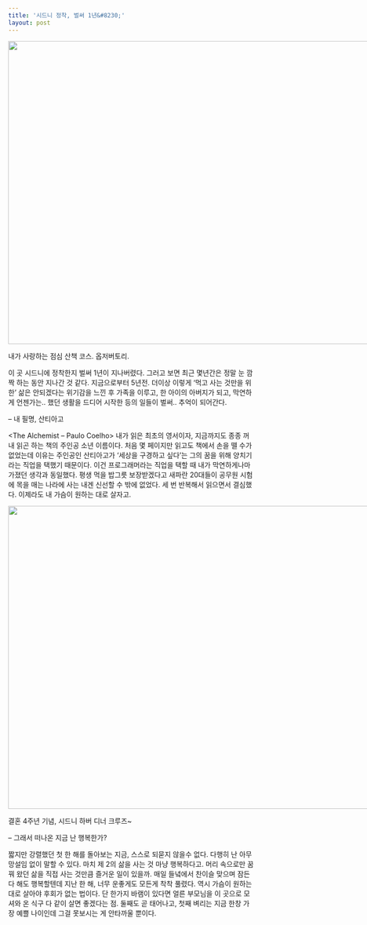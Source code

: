 ```yaml
---
title: '시드니 정착, 벌써 1년&#8230;'
layout: post
---
```

<div style="width: 834px" class="wp-caption aligncenter">
  <img src="http://w12ard.github.io/wp-content/uploads/1/cfile24.uf.176906044BD18C8F582FC9.jpg" width="824" height="618" alt="" filename="cfile24.uf.176906044BD18C8F582FC9.jpg" filemime="" />
  
  <p class="wp-caption-text">
    내가 사랑하는 점심 산책 코스. 옵저버토리.
  </p>
</div>

  
이 곳 시드니에 정착한지 벌써 1년이 지나버렸다. 그러고 보면 최근 몇년간은 정말 눈 깜짝 하는 동안 지나간 것 같다. 지금으로부터 5년전. 더이상 이렇게 &#8216;먹고 사는 것만을 위한&#8217; 삶은 안되겠다는 위기감을 느낀 후 가족을 이루고, 한 아이의 아버지가 되고, 막연하게 언젠가는.. 했던 생활을 드디어 시작한 등의 일들이 벌써.. 추억이 되어간다. 

&#8211; 내 필명, 산티아고

<The Alchemist &#8211; Paulo Coelho> 내가 읽은 최초의 영서이자, 지금까지도 종종 꺼내 읽곤 하는 책의 주인공 소년 이름이다. 처음 몇 페이지만 읽고도 책에서 손을 뗄 수가 없었는데 이유는 주인공인 산티아고가 &#8216;세상을 구경하고 싶다&#8217;는 그의 꿈을 위해 양치기라는 직업을 택했기 때문이다. 이건 프로그래머라는 직업을 택할 때 내가 막연하게나마 가졌던 생각과 동일했다. 평생 먹을 밥그릇 보장받겠다고 새파란 20대들이 공무원 시험에 목을 매는 나라에 사는 내겐 신선할 수 밖에 없었다. 세 번 반복해서 읽으면서 결심했다. 이제라도 내 가슴이 원하는 대로 살자고.

<div style="width: 834px" class="wp-caption aligncenter">
  <img src="http://w12ard.github.io/wp-content/uploads/1/cfile23.uf.132DCB0F4BD197B61C7CE4.jpg" width="824" height="618" alt="" filename="cfile23.uf.132DCB0F4BD197B61C7CE4.jpg" filemime="" />
  
  <p class="wp-caption-text">
    결혼 4주년 기념, 시드니 하버 디너 크루즈~
  </p>
</div>

  
&#8211; 그래서 떠나온 지금 난 행복한가?

짧지만 강렬했던 첫 한 해를 돌아보는 지금, 스스로 되묻지 않을수 없다. 다행히 난 아무 망설임 없이 말할 수 있다. 마치 제 2의 삶을 사는 것 마냥 행복하다고. 머리 속으로만 꿈꿔 왔던 삶을 직접 사는 것만큼 즐거운 일이 있을까. 매일 들녘에서 찬이슬 맞으며 잠든다 해도 행복할텐데 지난 한 해, 너무 운좋게도 모든게 착착 풀렸다. 역시 가슴이 원하는 대로 살아야 후회가 없는 법이다. 단 한가지 바램이 있다면 얼른 부모님을 이 곳으로 모셔와 온 식구 다 같이 살면 좋겠다는 점. 둘째도 곧 태어나고, 첫째 벼리는 지금 한창 가장 예쁠 나이인데 그걸 못보시는 게 안타까울 뿐이다.